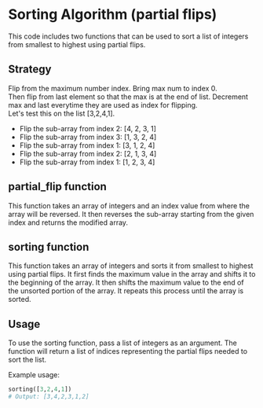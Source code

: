 # Sorting Algorithm (partial flips)
This code includes two functions that can be used to sort a list of integers from smallest to highest using partial flips.

## Strategy
Flip from the maximum number index. Bring max num to index 0.\
Then flip from last element so that the max is at the end of list.
Decrement max and last everytime they are used as index for flipping.\
Let's test this on the list [3,2,4,1].
* Flip the sub-array from index 2: [4, 2, 3, 1]
* Flip the sub-array from index 3: [1, 3, 2, 4]
* Flip the sub-array from index 1: [3, 1, 2, 4]
* Flip the sub-array from index 2: [2, 1, 3, 4]
* Flip the sub-array from index 1: [1, 2, 3, 4]


## partial_flip function
This function takes an array of integers and an index value from where the array will be reversed. It then reverses the sub-array starting from the given index and returns the modified array.

## sorting function
This function takes an array of integers and sorts it from smallest to highest using partial flips. It first finds the maximum value in the array and shifts it to the beginning of the array. It then shifts the maximum value to the end of the unsorted portion of the array. It repeats this process until the array is sorted.

## Usage
To use the sorting function, pass a list of integers as an argument. The function will return a list of indices representing the partial flips needed to sort the list.

Example usage:
```python
sorting([3,2,4,1])
# Output: [3,4,2,3,1,2]
```